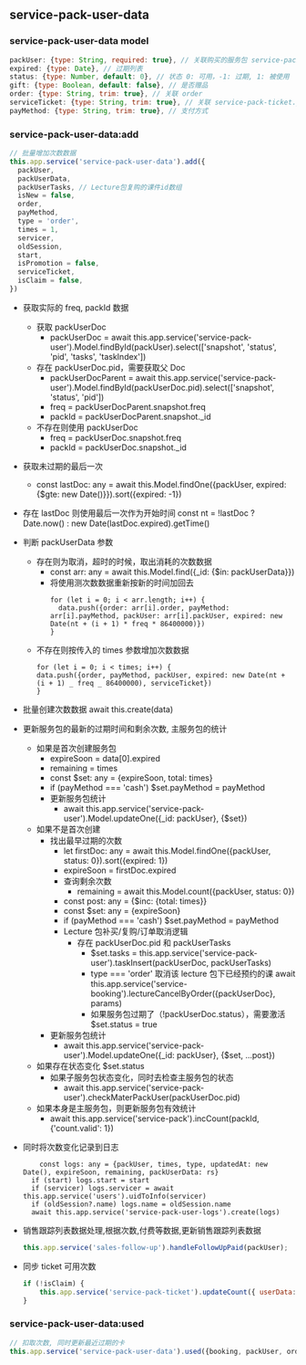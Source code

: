## service-pack-user-data

### service-pack-user-data model

```js
packUser: {type: String, required: true}, // 关联购买的服务包 service-pack-user._id
expired: {type: Date}, // 过期列表
status: {type: Number, default: 0}, // 状态 0: 可用，-1: 过期, 1: 被使用
gift: {type: Boolean, default: false}, // 是否赠品
order: {type: String, trim: true}, // 关联 order
serviceTicket: {type: String, trim: true}, // 关联 service-pack-ticket._id
payMethod: {type: String, trim: true}, // 支付方式
```

### service-pack-user-data:add

```js
// 批量增加次数数据
this.app.service('service-pack-user-data').add({
  packUser,
  packUserData,
  packUserTasks, // Lecture包复购的课件id数组
  isNew = false,
  order,
  payMethod,
  type = 'order',
  times = 1,
  servicer,
  oldSession,
  start,
  isPromotion = false,
  serviceTicket,
  isClaim = false,
})
```

- 获取实际的 freq, packId 数据
  - 获取 packUserDoc
    - packUserDoc = await this.app.service('service-pack-user').Model.findById(packUser).select(['snapshot', 'status', 'pid', 'tasks', 'taskIndex'])
  - 存在 packUserDoc.pid，需要获取父 Doc
    - packUserDocParent = await this.app.service('service-pack-user').Model.findById(packUserDoc.pid).select(['snapshot', 'status', 'pid'])
    - freq = packUserDocParent.snapshot.freq
    - packId = packUserDocParent.snapshot.\_id
  - 不存在则使用 packUserDoc
    - freq = packUserDoc.snapshot.freq
    - packId = packUserDoc.snapshot.\_id
- 获取未过期的最后一次
  - const lastDoc: any = await this.Model.findOne({packUser, expired: {$gte: new Date()}}).sort({expired: -1})
- 存在 lastDoc 则使用最后一次作为开始时间
  const nt = !lastDoc ? Date.now() : new Date(lastDoc.expired).getTime()
- 判断 packUserData 参数
  - 存在则为取消，超时的时候，取出消耗的次数数据
    - const arr: any = await this.Model.find({\_id: {$in: packUserData}})
    - 将使用测次数数据重新按新的时间加回去
      ```
      for (let i = 0; i < arr.length; i++) {
        data.push({order: arr[i].order, payMethod: arr[i].payMethod, packUser: arr[i].packUser, expired: new Date(nt + (i + 1) * freq * 86400000)})
      }
      ```
  - 不存在则按传入的 times 参数增加次数数据
    ```
    for (let i = 0; i < times; i++) {
    data.push({order, payMethod, packUser, expired: new Date(nt + (i + 1) _ freq _ 86400000), serviceTicket})
    }
    ```
- 批量创建次数数据 await this.create(data)
- 更新服务包的最新的过期时间和剩余次数, 主服务包的统计
  - 如果是首次创建服务包
    - expireSoon = data[0].expired
    - remaining = times
    - const $set: any = {expireSoon, total: times}
    - if (payMethod === 'cash') $set.payMethod = payMethod
    - 更新服务包统计
      - await this.app.service('service-pack-user').Model.updateOne({\_id: packUser}, {$set})
  - 如果不是首次创建
    - 找出最早过期的次数
      - let firstDoc: any = await this.Model.findOne({packUser, status: 0}).sort({expired: 1})
      - expireSoon = firstDoc.expired
      - 查询剩余次数
        - remaining = await this.Model.count({packUser, status: 0})
      - const post: any = {$inc: {total: times}}
      - const $set: any = {expireSoon}
      - if (payMethod === 'cash') $set.payMethod = payMethod
      - Lecture 包补买/复购/订单取消逻辑
        - 存在 packUserDoc.pid 和 packUserTasks
          - $set.tasks = this.app.service('service-pack-user').taskInsert(packUserDoc, packUserTasks)
          - type === 'order' 取消该 lecture 包下已经预约的课
            await this.app.service('service-booking').lectureCancelByOrder({packUserDoc}, params)
          - 如果服务包过期了（!packUserDoc.status），需要激活
            $set.status = true
    - 更新服务包统计
      - await this.app.service('service-pack-user').Model.updateOne({\_id: packUser}, {$set, ...post})
  - 如果存在状态变化 $set.status
    - 如果子服务包状态变化，同时去检查主服务包的状态
      - await this.app.service('service-pack-user').checkMaterPackUser(packUserDoc.pid)
  - 如果本身是主服务包，则更新服务包有效统计
    - await this.app.service('service-pack').incCount(packId, {'count.valid': 1})
- 同时将次数变化记录到日志
  ```
      const logs: any = {packUser, times, type, updatedAt: new Date(), expireSoon, remaining, packUserData: rs}
    if (start) logs.start = start
    if (servicer) logs.servicer = await this.app.service('users').uidToInfo(servicer)
    if (oldSession?.name) logs.name = oldSession.name
    await this.app.service('service-pack-user-logs').create(logs)
  ```

-   销售跟踪列表数据处理,根据次数,付费等数据,更新销售跟踪列表数据
    ```js
    this.app.service('sales-follow-up').handleFollowUpPaid(packUser);
    ```
-   同步 ticket 可用次数
    ```js
    if (!isClaim) {
        this.app.service('service-pack-ticket').updateCount({ userData: rs });
    }
    ```
### service-pack-user-data:used

```js
// 扣取次数, 同时更新最近过期的卡
this.app.service('service-pack-user-data').used({booking, packUser, order, times = 1, type, servicer, oldSession, start, serviceTicket, isClaim = false})
```
